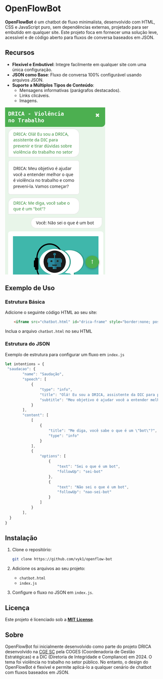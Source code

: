 # OpenFlowBot

**OpenFlowBot** é um chatbot de fluxo minimalista, desenvolvido com HTML, CSS e JavaScript puro, sem dependências externas, projetado para ser embutido em qualquer site. Este projeto foca em fornecer uma solução leve, acessível e de código aberto para fluxos de conversa baseados em JSON.

## Recursos

- **Flexível e Embutível**: Integre facilmente em qualquer site com uma única configuração.
- **JSON como Base**: Fluxo de conversa 100% configurável usando arquivos JSON.
- **Suporte a Múltiplos Tipos de Conteúdo**:
  - Mensagens informativas (parágrafos destacados).
  - Links clicáveis.
  - Imagens.

![Piloto](print-1.png)

## Exemplo de Uso

### Estrutura Básica

Adicione o seguinte código HTML ao seu site:

```html
    <iframe src="chatbot.html" id="drica-frame" style="border:none; position:fixed; bottom:20px; right:20px; z-index:999;"></iframe>
```
Inclua o arquivo `chatbot.html` no seu HTML

### Estrutura do JSON

Exemplo de estrutura para configurar um fluxo em `index.js`

```js
let intentions = {
 "saudacao": {
        "name": "Saudação",
        "speech": [
            {
                "type": "info",
                "title": "Olá! Eu sou a DRICA, assistente da DIC para prevenir e tirar dúvidas sobre violência do trabalho no setor",
                "subtitle": "Meu objetivo é ajudar você a entender melhor o que é violência no trabalho e como preveni-la. Vamos começar?"
            }
        ],
        "content": [
            [
                {
                    "title": "Me diga, você sabe o que é um \"bot\"?",
                    "type": "info"
                }
            ],
            {
                "options": [
                    {
                        "text": "Sei o que é um bot",
                        "followUp": "sei-bot"
                    },
                    {
                        "text": "Não sei o que é um bot",
                        "followUp": "nao-sei-bot"
                    }
                ]
            }
        ],
  }
}
```

## Instalação

1. Clone o repositório:
   ```bash
   git clone https://github.com/vyk1/openflow-bot
   ```
2. Adicione os arquivos ao seu projeto:
   - `chatbot.html`
   - `index.js`

3. Configure o fluxo no JSON em `index.js`.

## Licença

Este projeto é licenciado sob a **[MIT License](LICENSE)**.

## Sobre

OpenFlowBot foi inicialmente desenvolvido como parte do projeto DRICA desenvolvido na [CGE SC](https://cge.sc.gov.br) pela COGES (Coordenadoria de Gestão Estratégicas) e a DIC (Diretoria de Integridade e Compliance) em 2024.
O tema foi violência no trabalho no setor público. No entanto, o design do OpenFlowBot é flexível e permite aplicá-lo a qualquer cenário de chatbot com fluxos baseados em JSON.
